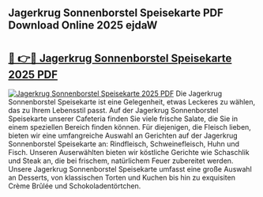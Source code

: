 ## Jagerkrug Sonnenborstel Speisekarte PDF Download Online 2025 ejdaW

# <h2><a href="http://gceghv.nevu.top/?p=Jagerkrug+Sonnenborstel+Speisekarte">🔗 👉🔴 Jagerkrug Sonnenborstel Speisekarte 2025 PDF</a></h2>

[![Jagerkrug Sonnenborstel Speisekarte 2025 PDF](https://i.imgur.com/dBaPXMq.png)](http://gceghv.nevu.top/?p=Jagerkrug+Sonnenborstel+Speisekarte)
Die Jagerkrug Sonnenborstel Speisekarte ist eine Gelegenheit, etwas Leckeres zu wählen, das zu Ihrem Lebensstil passt. Auf der Jagerkrug Sonnenborstel Speisekarte unserer Cafeteria finden Sie viele frische Salate, die Sie in einem speziellen Bereich finden können. Für diejenigen, die Fleisch lieben, bieten wir eine umfangreiche Auswahl an Gerichten auf der Jagerkrug Sonnenborstel Speisekarte an: Rindfleisch, Schweinefleisch, Huhn und Fisch. Unseren Auserwählten bieten wir köstliche Gerichte wie Schaschlik und Steak an, die bei frischem, natürlichem Feuer zubereitet werden. Unsere Jagerkrug Sonnenborstel Speisekarte umfasst eine große Auswahl an Desserts, von klassischen Torten und Kuchen bis hin zu exquisiten Crème Brûlée und Schokoladentörtchen.
